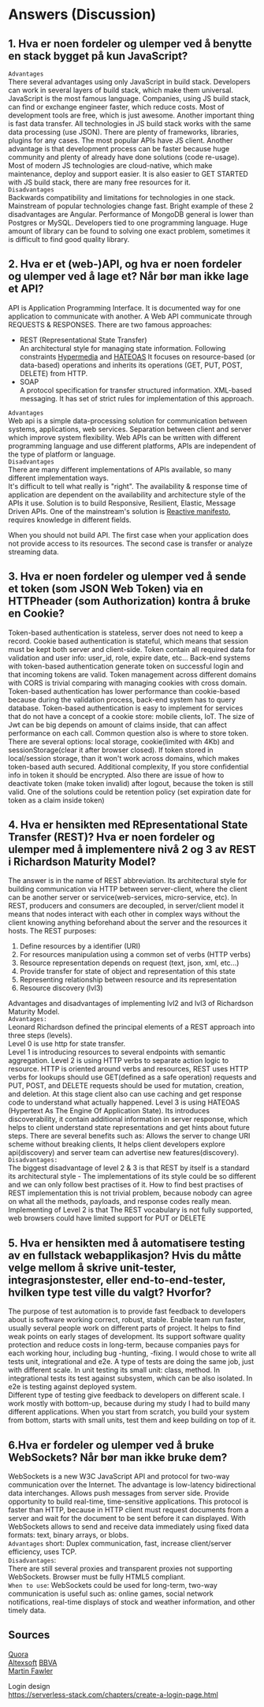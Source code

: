 # Answers (Discussion)
## 1. Hva er noen fordeler og ulemper ved å benytte en stack bygget på kun JavaScript?   
`Advantages`   
There several advantages using only JavaScript in build stack. 
Developers can work in several layers of build stack, which make them universal.
JavaScript is the most famous language. Companies, using JS build stack, can
find or exchange engineer faster, which reduce costs. 
Most of development tools are free, which is just awesome. 
Another important thing is fast data transfer. 
All technologies in JS build stack works with the same data processing (use JSON).
There are plenty of frameworks, libraries, plugins for any cases. 
The most popular APIs have JS client. Another advantage is 
that development process can be faster because huge community 
and plenty of already have done solutions (code re-usage). 
Most of modern JS technologies are cloud-native, 
which make maintenance, deploy and support easier. 
It is also easier to GET STARTED with JS build stack, there are many free resources for it.  
`Disadvantages`  
Backwards compatibility and limitations for technologies in one stack. 
Mainstream of popular technologies change fast. Bright example of these 2 disadvantages are Angular.
Performance of MongoDB general is lower than Postgres or MySQL. 
Developers tied to one programming language. Huge amount of library can be found to solving one exact problem, 
sometimes it is difficult to find good quality library.  
  
## 2. Hva er et (web-)API, og hva er noen fordeler og ulemper ved å lage et? Når bør man ikke lage et API?  
API is Application Programming Interface. It is documented way for one application to communicate with another. 
A Web API communicate through REQUESTS & RESPONSES. There are two famous approaches: 
* REST (Representational State Transfer)  
An architectural style for managing state information. 
Following constraints [Hypermedia](https://en.wikipedia.org/wiki/Hypermedia) and [HATEOAS](https://en.wikipedia.org/wiki/HATEOAS) 
It  focuses on resource-based (or data-based) operations and inherits its operations (GET, PUT, POST, DELETE) from HTTP.
* SOAP  
A protocol specification for transfer structured information. XML-based messaging. 
It has set of strict rules for implementation of this approach.    
  
`Advantages`  
Web api is a simple data-processing solution for communication between systems, applications, web services.
Separation between client and server which improve system flexibility. Web APIs can be written with different programming language and use different platforms, 
 APIs are independent of the type of platform or language.  
`Disadvantages`  
There are many different implementations of APIs available, so many different implementation ways.  
It's difficult to tell what really is "right". The availability & response time of application are dependent on the availability and architecture style of the APIs it use. 
Solution is to build Responsive, Resilient, Elastic, Message Driven APIs. One of the mainstream's solution is 
[Reactive manifesto](http://www.reactivemanifesto.org/), requires knowledge in different fields. 

When you should not build API. The first case when your application does not provide access to its resources.
The second case is transfer or analyze streaming data.

## 3. Hva er noen fordeler og ulemper ved å sende et token (som JSON Web Token) via en HTTPheader (som Authorization) kontra å bruke en Cookie?
Token-based authentication is stateless, server does not need to keep a record.
Cookie based authentication is stateful, which means that session must be kept both server and client-side.
Token contain all required data for validation and user info: user_id, role, expire date, etc... 
Back-end systems with token-based authentication generate token on successful login and that incoming tokens are valid.
Token management across different domains with CORS is trivial comparing with managing cookies with cross domain.
Token-based authentication has lower performance than cookie-based because during the validation process, back-end system 
has to query database. Token-based authentication is easy to implement for services that do not have a concept of a cookie store: mobile clients, IoT.
The size of Jwt can be big depends on amount of claims inside, that can affect performance on each call. 
Common question also is where to store token. There are several options: 
local storage, cookie(limited with 4Kb) and sessionStorage(clear it after browser closed).
If token stored in local/session storage, than it won't work across domains, which makes token-based auth secured.
Additional complexity, If you store confidential info in token it should be encrypted. Also there are issue of how to deactivate token (make token invalid) after logout, because the token is still valid. 
One of the solutions could be retention policy (set expiration date for token as a claim inside token)   
 

## 4. Hva er hensikten med REpresentational State Transfer (REST)? Hva er noen fordeler og ulemper med å implementere nivå 2 og 3 av REST i Richardson Maturity Model?
The answer is in the name of REST abbreviation. Its architectural style for building communication via HTTP between server-client, where the client can be another server or service(web-services, micro-service, etc).
In REST, producers and consumers are decoupled, in server/client model it means that nodes interact with each other in complex ways without the client knowing anything beforehand about the server and the resources it hosts.
The REST purposes:  
1) Define resources by a identifier (URI)
2) For resources manipulation using a common set of verbs (HTTP verbs)
3) Resource representation depends on request (text, json, xml, etc...)
4) Provide transfer for state of object and representation of this state
5) Representing relationship between resource and its representation
6) Resource discovery (lvl3)

Advantages and disadvantages of implementing lvl2 and lvl3 of Richardson Maturity Model.  
`Advantages:`  
Leonard Richardson defined the principal elements of a REST approach into three steps (levels).  
Level 0 is use http for state transfer.  
Level 1 is introducing resources to several endpoints with semantic aggregation. 
Level 2 is using HTTP verbs to separate action logic to resource. 
HTTP is oriented around verbs and resources, REST uses HTTP verbs for lookups should use GET(defined as a safe operation) requests and PUT, POST, 
and DELETE requests should be used for mutation, creation, and deletion. At this stage client also can use caching and get response code to understand what actually happened.
Level 3 is using HATEOAS (Hypertext As The Engine Of Application State). Its introduces discoverability, it contain additional information in server response, 
which helps to client understand state representations and get hints about future steps. 
There are several benefits such as: Allows the server to change URI scheme without breaking clients, 
It helps client developers explore api(discovery) and server team can advertise new features(discovery).  
`Disadvantages:`  
The biggest disadvantage of level 2 & 3 is that REST by itself is a standard its architectural style - The implementations of its style could be so different and we can only follow best practises of it.
How to find best practises of REST implementation this is not trivial problem, because nobody can agree on what all the methods, payloads, and response codes really mean.
Implementing of Level 2 is that The REST vocabulary is not fully supported, web browsers could have limited support for PUT or DELETE

## 5. Hva er hensikten med å automatisere testing av en fullstack webapplikasjon? Hvis du måtte velge mellom å skrive unit-tester, integrasjonstester, eller end-to-end-tester, hvilken type test ville du valgt? Hvorfor?
The purpose of test automation is to provide fast feedback to developers about is software working correct, robust, stable. Enable team run faster, usually several people work on different parts of project.
It helps to find weak points on early stages of development. Its support software quality protection and reduce costs in long-term, 
because companies pays for each working hour, including bug -hunting, -fixing. I would chose to write all tests unit, integrational and e2e.
A type of tests are doing the same job, just with different scale. In unit testing its small unit: class, method. 
In integrational tests its test against subsystem, which can be also isolated. In e2e is testing against deployed system.  
Different type of testing give feedback to developers on different scale. I work mostly with bottom-up, 
because during my study I had to build many different applications. When you start from scratch, you build your system from bottom, 
starts with small units, test them and keep building on top of it.  

## 6.Hva er fordeler og ulemper ved å bruke WebSockets? Når bør man ikke bruke dem? 
WebSockets is a new W3C JavaScript API and protocol for two-way communication over the Internet. 
The advantage is low-latency bidirectional data interchanges. Allows push messages from server side. Provide opportunity to build real-time, time-sensitive applications.
This protocol is faster than HTTP, because in HTTP client must request documents from a server and wait for the document to be sent before it can displayed. 
With WebSockets allows to send and receive data immediately using fixed data formats: text, binary arrays, or blobs.   
`Advantages` short: Duplex communication, fast, increase client/server efficiency, uses TCP.  
`Disadvantages`:  
There are still several proxies and transparent proxies not supporting WebSockets. Browser must be fully HTML5 compliant.    
`When to use`:
WebSockets could be used for long-term, two-way communication is useful such as:
online games, social network notifications, real-time displays of stock and weather information, and other timely data.
## Sources
[Quora](https://www.quora.com/What-are-the-pros-and-cons-of-MEAN-javascript-stack-vs-LAMP-stack)  
[Altexsoft](https://www.altexsoft.com/blog/engineering/the-good-and-the-bad-of-javascript-full-stack-development/)
[BBVA](https://bbvaopen4u.com/en/actualidad/rest-api-what-it-and-what-are-its-advantages-project-development)  
[Martin Fawler](https://martinfowler.com/articles/richardsonMaturityModel.html)

Login design  
https://serverless-stack.com/chapters/create-a-login-page.html 